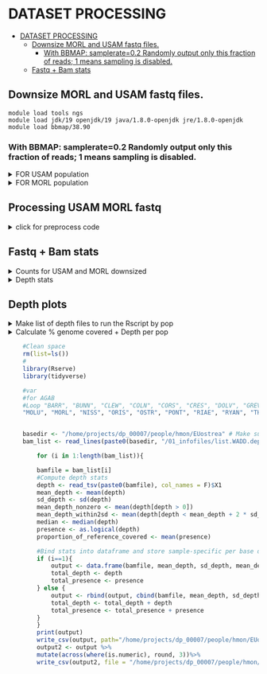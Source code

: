 DATASET PROCESSING
================

- [DATASET PROCESSING](#dataset-processing)
  - [Downsize MORL and USAM fastq files.](#downsize-morl-and-usam-fastq-files)
    - [With BBMAP: samplerate=0.2 Randomly output only this fraction of reads; 1 means sampling is disabled.](#with-bbmap-samplerate02-randomly-output-only-this-fraction-of-reads-1-means-sampling-is-disabled)
  - [Fastq + Bam stats](#fastq--bam-stats)


## Downsize MORL and USAM fastq files.
    module load tools ngs  
    module load jdk/19 openjdk/19 java/1.8.0-openjdk jre/1.8.0-openjdk 
    module load bbmap/38.90

### With BBMAP: samplerate=0.2 Randomly output only this fraction of reads; 1 means sampling is disabled.

<details>
<summary> FOR USAM population </summary>
```bash

DIRFQ=/home/projects/dp_00007/people/hmon/Novaseq_MLX_USA

for POP in USA
    do
        for IND in `echo -n 1 2 3 4 5 6 7 8 9` 
        do
            for NUM in `echo -n  103 104 105 106 117 125 137 138 139 141 150 151 152 164 173 177 185 186 187`
            do
            reformat.sh \
            in1=$DIRFQ/NS.1445.002.IDT_i7_${NUM}---IDT_i5_${NUM}.${POP}-${IND}_R1.fastq.gz \
            in2=$DIRFQ/NS.1445.002.IDT_i7_${NUM}---IDT_i5_${NUM}.${POP}-${IND}_R2.fastq.gz \
            out1=$DIRFQ/${POP}M_0${IND}_NS.1445.002.IDT_i7_${NUM}---IDT_i5_${NUM}_DS0.2_1.fq.gz \
            out2=$DIRFQ/${POP}M_0${IND}_NS.1445.002.IDT_i7_${NUM}---IDT_i5_${NUM}_DS0.2_2.fq.gz \
            samplerate=0.2
            done
        done
    done

for POP in USA
    do
        for IND in `echo -n 10 11 12 13 14 15 16 17 18 19` 
        do
            for NUM in `echo -n  103 104 105 106 117 125 137 138 139 141 150 151 152 164 173 177 185 186 187`
            do
            reformat.sh \
            in1=$DIRFQ/NS.1445.002.IDT_i7_${NUM}---IDT_i5_${NUM}.${POP}-${IND}_R1.fastq.gz \
            in2=$DIRFQ/NS.1445.002.IDT_i7_${NUM}---IDT_i5_${NUM}.${POP}-${IND}_R2.fastq.gz \
            out1=$DIRFQ/${POP}M_${IND}_NS.1445.002.IDT_i7_${NUM}---IDT_i5_${NUM}_DS0.2_1.fq.gz \
            out2=$DIRFQ/${POP}M_${IND}_NS.1445.002.IDT_i7_${NUM}---IDT_i5_${NUM}_DS0.2_2.fq.gz \
            samplerate=0.2
            done
        done
    done```

</details>

<details>
<summary> FOR MORL population </summary>   
```bash

for POP in MLX
    do
        for IND in `echo -n 1 2 4 6 7 8 9`
        do
            for NUM in `echo -n 101 113 126 127 128 129 140 149 161 162 163 165 174 175 176 188 189`
            do
            reformat.sh \
            in1=$DIRFQ/NS.1445.002.IDT_i7_${NUM}---IDT_i5_${NUM}.${POP}${IND}_R1.fastq.gz \
            in2=$DIRFQ/NS.1445.002.IDT_i7_${NUM}---IDT_i5_${NUM}.${POP}${IND}_R2.fastq.gz \
            out1=$DIRFQ/MORL_0${IND}_NS.1445.002.IDT_i7_${NUM}---IDT_i5_${NUM}_DS0.2_1.fq.gz \
            out2=$DIRFQ/MORL_0${IND}_NS.1445.002.IDT_i7_${NUM}---IDT_i5_${NUM}_DS0.2_2.fq.gz \
            samplerate=0.2
            done
        done
    done

for POP in MLX
    do
        for IND in `echo -n 10 11 12 13 14 15 16 17 18 19` 
        do
            for NUM in `echo -n 101 113 126 127 128 129 140 149 161 162 163 165 174 175 176 188 189`
            do
            reformat.sh \
            in1=$DIRFQ/NS.1445.002.IDT_i7_${NUM}---IDT_i5_${NUM}.${POP}${IND}_R1.fastq.gz \
            in2=$DIRFQ/NS.1445.002.IDT_i7_${NUM}---IDT_i5_${NUM}.${POP}${IND}_R2.fastq.gz \
            out1=$DIRFQ/MORL_${IND}_NS.1445.002.IDT_i7_${NUM}---IDT_i5_${NUM}_DS0.2_1.fq.gz \
            out2=$DIRFQ/MORL_${IND}_NS.1445.002.IDT_i7_${NUM}---IDT_i5_${NUM}_DS0.2_2.fq.gz \
            samplerate=0.2
            done
        done
    done```
</details>


## Processing USAM MORL fastq
<details>
<summary> click for preprocess code </summary>

```bash 
!/bin/bash
#PBS -d /home/projects/dp_00007/people/hmon/Novaseq_MLX_USA
#PBS -W group_list=dp_00007
#PBS -A dp_00007
#PBS -N trimmomatic__BASE__
#PBS -o __BASE__trim.out
#PBS -e __BASE__trim.err
#PBS -l walltime=00:04:00:00
#PBS -l mem=70g
#PBS -l ncpus=5
#PBS -r n


#Go to the directory from where the job was submitted (initial directory is $HOME)
echo Working directory is $PBS_O_WORKDIR
cd $PBS_O_WORKDIR

#Define number of processors
NPROCS=`wc -l < $PBS_NODEFILE`
echo This job has allocated $NPROCS nodes

#Load all required modules for the job
module load tools
module load ngs
module load jre/1.8.0-openjdk
module load trimmomatic/0.38

#Global variables
base=__BASE__
ADAPTERS=home/projects/dp_00007/people/hmon/Shucking/01_infofiles/NexteraPE_NT.fa

java -jar /services/tools/trimmomatic/0.38/trimmomatic-0.38.jar PE \
        -threads 8 \
        -phred33 \
	"$base"_1.fq.gz \
	"$base"_2.fq.gz \
	"$base"_1.paired.fq.gz \
	"$base"_1.single.fq.gz \
	"$base"_2.paired.fq.gz \
	"$base"_2.single.fq.gz \
	ILLUMINACLIP:$ADAPTERS:2:30:10:1:true LEADING:3 TRAILING:3 SLIDINGWINDOW:4:20 MINLEN:40


#Load all required modules for the job
module load gcc/8.2.0
module load tools
module load ngs
module load bwa/0.7.17
module load samtools/1.12

#Global variables
GENOME="/home/projects/dp_00007/people/hmon/Shucking/01_infofiles/fileOegenome10scaffoldC3G.fasta"
NCPU=8
base=__BASE__

#Align reads
    echo "Aligning $base"
    ID=$(echo "@RG\tID:$base\tSM:$base\tPL:Illumina")

  #Align reads 1 step
    bwa mem -t "$NCPU" \
        -R "$ID" \
        "$GENOME" \
        "$base"_1.paired.fq.gz "$base"_2.paired.fq.gz >"$base".sam

        # Create bam file
    echo "Creating bam for $base"

    samtools view -bS -h -q 20 -F 4 \
    "$base".sam >"$base".bam


     echo "Creating sorted bam for $base"
        samtools sort "$base".bam -o "$base".sort.minq20.bam
        samtools index "$base".sort.minq20.bam

   #Clean up
    echo "Removing "$base".sam"
    echo "Removing "$base".bam"

        rm "$base".sam
        rm "$base".bam


#loading modules
module load tools
module load ngs
module load jre/1.8.0
module load picard-tools/2.25.2
module load parallel/20160822
module load java/1.8.0
module load bamutil/1.0.14

#tryout with NO CIGAR on MarkDuplicates
java -jar /services/tools/picard-tools/2.25.2/picard.jar MarkDuplicates \
I="$base".sort.minq20.bam \
O="$base".nocig.dedup.minq20.bam \
M="$base".duprmmetrics.txt \
REMOVE_DUPLICATES=true VALIDATION_STRINGENCY=SILENT

#scripts ClipOverlap with NO CIGAR on MarkDuplicates
/services/tools/bamutil/1.0.14/bam clipOverlap \
--in "$base".nocig.dedup.minq20.bam \
--out "$base".nocig.dedup_clipoverlap.minq20.bam \
--stats


#ressources
module load tools
module load ngs
module load samtools/1.12
module load parallel/20160822
module load java/1.8.0
module load bamutil/1.0.14
module load gatk/3.8-0
module load jre/1.8.0-openjdk
module load picard-tools/2.25.2

#Index bam files
samtools index "$base".nocig.dedup_clipoverlap.minq20.bam

#Create list of potential in-dels nocig
java -jar /services/tools/gatk/3.8-0/GenomeAnalysisTK.jar \
-T RealignerTargetCreator \
-R $GENOME \
-I "$base".nocig.dedup_clipoverlap.minq20.bam  \
-o "$base".all_samples_for_indel_realigner.nocig.minq20.intervals

#Run the indel realigner tool nocig
java -jar /services/tools/gatk/3.8-0/GenomeAnalysisTK.jar \
-T IndelRealigner \
-R $GENOME \
-I "$base".nocig.dedup_clipoverlap.minq20.bam \
-targetIntervals "$base".all_samples_for_indel_realigner.nocig.minq20.intervals \
--consensusDeterminationModel USE_READS  --nWayOut _minq20.nocig.realigned.bam

```

</details>

## Fastq + Bam stats
<details>
<summary> Counts for USAM and MORL downsized </summary>
```bash 
#Module 
module load tools
module load ngs
module load samtools/1.14

#Global variables
base=__BASE__
DIR=/home/projects/dp_00007/people/hmon/Novaseq_MLX_USA
#raw reads
a=`zcat $DIR/"$base"_1.fq.gz  | wc -l | awk '{print $1/4}'` #raw read forward
b=`zcat $DIR/"$base"_2.fq.gz | wc -l | awk '{print $1/4}'` #raw read reverse
echo $(( $a + $b )) > downS_depth/"$base".count_fastq_1.tmp
#raw bases
c=`zcat $DIR/"$base"_1.fq.gz | awk 'NR%4==2' | tr -d "\n" | wc -m` 
d=`zcat $DIR/"$base"_2.fq.gz | awk 'NR%4==2' | tr -d "\n" | wc -m`
echo $(( $c + $d )) > $DIR/downS_depth/"$base".count_fastq_2.tmp

trim bases
e=`zcat $DIR/"$base"_1.paired.fq.gz | awk 'NR%4==2' | tr -d "\n" | wc -m` 
f=`zcat $DIR/"$base"_2.paired.fq.gz | awk 'NR%4==2' | tr -d "\n" | wc -m` 
echo $(( $e + $f )) > $DIR/downS_depth/"$base".count_fastq_3.tmp 

#mapped bases
samtools stats $DIR/"$base".sort.minq20.bam -@ 12 | grep ^SN | cut -f 2- | grep "^bases mapped (cigar)" | cut -f 2 > $DIR/downS_depth/"$base".count_bam_1.tmp
    
#deduplicate mapped bases
samtools stats $DIR/"$base".nocig.dedup_clipoverlap.minq20.bam -@ 12 | grep ^SN | cut -f 2- | grep "^bases mapped (cigar)" | cut -f 2  > $DIR/downS_depth/"$base".count_bam_2.tmp

#realigned around indels mapped bases
samtools stats $DIR/"$base".nocig.dedup_clipoverlap.minq20_minq20.nocig.realigned.bam -@ 12 | grep ^SN | cut -f 2- | grep "^bases mapped (cigar)" | cut -f 2  > $DIR/downS_depth/"$base".count_bam_3.tmp
#population tag    
echo Novaseq_MLX_USA/"$base"_1.fq.gz |awk '{split($0,a,"_"); print a[2]}' | awk '{split($0,a,"/"); print a[2]}' > $DIR/downS_depth/"$base".count_pop_1.tmp

RAWREADS=`cat $DIR/downS_depth/"$base".count_fastq_1.tmp`
RAWBASES=`cat $DIR/downS_depth/"$base".count_fastq_2.tmp`
ADPTERCLIPBASES=`cat $DIR/downS_depth/"$base".count_fastq_3.tmp`
MAPPEDBASES=`cat $DIR/downS_depth/"$base".count_bam_1.tmp`
DEDUPMAPPEDBASES=`cat $DIR/downS_depth/"$base".count_bam_2.tmp`
REALIGNEDMAPPEDBASES=`cat $DIR/downS_depth/"$base".count_bam_3.tmp`
POP=`cat $DIR/downS_depth/"$base".count_pop_1.tmp`

printf "%s\t%s\t%s\t%s\t%s\t%s\t%s\t%s\t%s\n" $base $POP $RAWREADS $RAWBASES $ADPTERCLIPBASES $MAPPEDBASES $DEDUPMAPPEDBASES $REALIGNEDMAPPEDBASES >> $DIR/downS_depth/Summary_DS_USAMMORL_lcWGS_14nov22.txt``` 

</details>

<details>
<summary> Depth stats</summary> 
```bash 
WORKDIR=/home/projects/dp_00007/people/hmon/EUostrea
BAMDIR=/home/projects/dp_00007/people/hmon/Bamfile_EUostrea

#Clean session
cd $WORKDIR
rm 00_scripts/Utility_scripts/DEPTH*sh
#launch scripts for c2 screen
cd $BAMDIR
for file in $(ls *.bam |sed -e 's/.nocig.dedup_clipoverlap.minq20_minq20.nocig.realigned.bam//g'|sort -u)  #only the nocig retry
do
cd $WORKDIR
base=$(basename "$file")
toEval="cat 00_scripts/Utility_scripts/Samtools_depth.sh | sed 's/__BASE__/$base/g'"; eval $toEval > $WORKDIR/00_scripts/Utility_scripts/DEPTH_$base.sh
done

#launch scripts for c2 screen USAM and MORL 
cd /home/projects/dp_00007/people/hmon/Novaseq_MLX_USA/
rm DEPTH*sh
for file in $(ls *nocig.dedup_clipoverlap.minq20_minq20.nocig.realigned.bam |sed -e 's/.nocig.dedup_clipoverlap.minq20_minq20.nocig.realigned.bam//g'|sort -u)  #only the nocig retry
do
    base=$(basename "$file")
    toEval="cat Samtools_depth.sh | sed 's/__BASE__/$base/g'"; eval $toEval > DEPTH_$base.sh
done

#Submit jobs
for i in $(ls DEPTH*sh); do qsub $i; done```

</details>

## Depth plots
<details>
<summary> Make list of depth files to run the Rscript by pop</summary>
```bash
WORKDIR=/home/projects/dp_00007/people/hmon/EUostrea
     
for POP in AGAB BARR BUNN CLEW COLN CORS CRES DOLV GREV HAFR HALS HAUG HYPP INNE KALV LANG LOGS MOLU MORL NISS ORIS OSTR PONT RIAE RYAN THIS TOLL TRAL USAM VAGS VENO WADD ZECE
    do
        BAMSDEPTH="$WORKDIR"/02_data/Depth/${POP}*_depth.gz
        ls $BAMSDEPTH > "$WORKDIR"/01_infofiles/list.${POP}.depth
done```

</details>

<details>
<summary> Calculate % genome covered + Depth per pop </summary>   
    # Load module 
    module load tools
    module load ngs

    ## Load modules FOR R 
    module load gsl/2.6
    module load perl/5.20.1
    module load samtools/1.11
    module load imagemagick/7.0.10-13
    module load gdal/2.2.3
    module load geos/3.8.0
    module load jags/4.2.0
    module load hdf5
    module load netcdf
    module load boost/1.74.0
    module load openssl/1.0.0
    module load lapack
    module load udunits/2.2.26
    module load proj/7.0.0
    module load gcc/10.2.0
    module load intel/perflibs/64/2020_update2
    module load R/4.0.0
</details>

``` r
    #Clean space
    rm(list=ls())
    #
    library(Rserve)
    library(tidyverse)

    #var
    #for AGAB
    #Loop "BARR", "BUNN", "CLEW", "COLN", "CORS", "CRES", "DOLV", "GREV", "HAFR", "HALS", "HAUG", "HYPP", "INNE", "KALV", "LANG", "LOGS", 
    "MOLU", "MORL", "NISS", "ORIS", "OSTR", "PONT", "RIAE", "RYAN", "THIS", "TOLL", "TRAL", "USAM", "VAGS", "VENO", "WADD", "ZECE"))


    basedir <- "/home/projects/dp_00007/people/hmon/EUostrea" # Make sure to edit this to match your $BASEDIR
    bam_list <- read_lines(paste0(basedir, "/01_infofiles/list.WADD.depth"))

        for (i in 1:length(bam_list)){

        bamfile = bam_list[i]
        #Compute depth stats
        depth <- read_tsv(paste0(bamfile), col_names = F)$X1
        mean_depth <- mean(depth)
        sd_depth <- sd(depth)
        mean_depth_nonzero <- mean(depth[depth > 0])
        mean_depth_within2sd <- mean(depth[depth < mean_depth + 2 * sd_depth])
        median <- median(depth)
        presence <- as.logical(depth)
        proportion_of_reference_covered <- mean(presence)

        #Bind stats into dataframe and store sample-specific per base depth and presence data
        if (i==1){
            output <- data.frame(bamfile, mean_depth, sd_depth, mean_depth_nonzero, mean_depth_within2sd, median, proportion_of_reference_covered)
            total_depth <- depth
            total_presence <- presence
        } else {
            output <- rbind(output, cbind(bamfile, mean_depth, sd_depth, mean_depth_nonzero, mean_depth_within2sd, median, proportion_of_reference_covered))
            total_depth <- total_depth + depth
            total_presence <- total_presence + presence
        }
        }
        print(output)
        write_csv(output, path="/home/projects/dp_00007/people/hmon/EUostrea/02_data/Depth/output.WADD.csv")  #change path
        output2 <- output %>%
        mutate(across(where(is.numeric), round, 3))%>% 
        write_csv(output2, file = "/home/projects/dp_00007/people/hmon/EUostrea/02_data/Depth/samplespe_per_base_depth_presenceData.WADD.csv")
```
</details>



